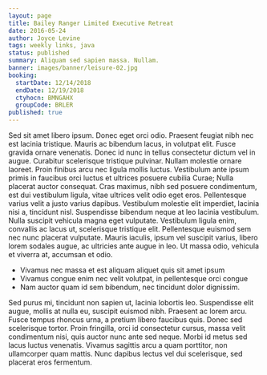 ```yaml
---
layout: page
title: Bailey Ranger Limited Executive Retreat
date: 2016-05-24
author: Joyce Levine
tags: weekly links, java
status: published
summary: Aliquam sed sapien massa. Nullam.
banner: images/banner/leisure-02.jpg
booking:
  startDate: 12/14/2018
  endDate: 12/19/2018
  ctyhocn: BMNGAHX
  groupCode: BRLER
published: true
---
```

Sed sit amet libero ipsum. Donec eget orci odio. Praesent feugiat nibh nec est lacinia tristique. Mauris ac bibendum lacus, in volutpat elit. Fusce gravida ornare venenatis. Donec id nunc in tellus consectetur dictum vel in augue. Curabitur scelerisque tristique pulvinar. Nullam molestie ornare laoreet. Proin finibus arcu nec ligula mollis luctus. Vestibulum ante ipsum primis in faucibus orci luctus et ultrices posuere cubilia Curae; Nulla placerat auctor consequat. Cras maximus, nibh sed posuere condimentum, est dui vestibulum ligula, vitae ultrices velit odio eget eros.
Pellentesque varius velit a justo varius dapibus. Vestibulum molestie elit imperdiet, lacinia nisi a, tincidunt nisl. Suspendisse bibendum neque at leo lacinia vestibulum. Nulla suscipit vehicula magna eget vulputate. Vestibulum ligula enim, convallis ac lacus ut, scelerisque tristique elit. Pellentesque euismod sem nec nunc placerat vulputate. Mauris iaculis, ipsum vel suscipit varius, libero lorem sodales augue, ac ultricies ante augue in leo. Ut massa odio, vehicula et viverra at, accumsan et odio.

* Vivamus nec massa et est aliquam aliquet quis sit amet ipsum
* Vivamus congue enim nec velit volutpat, in pellentesque orci congue
* Nam auctor quam id sem bibendum, nec tincidunt dolor dignissim.

Sed purus mi, tincidunt non sapien ut, lacinia lobortis leo. Suspendisse elit augue, mollis at nulla eu, suscipit euismod nibh. Praesent ac lorem arcu. Fusce tempus rhoncus urna, a pretium libero faucibus quis. Donec sed scelerisque tortor. Proin fringilla, orci id consectetur cursus, massa velit condimentum nisi, quis auctor nunc ante sed neque. Morbi id metus sed lacus luctus venenatis. Vivamus sagittis arcu a quam porttitor, non ullamcorper quam mattis. Nunc dapibus lectus vel dui scelerisque, sed placerat eros fermentum.
